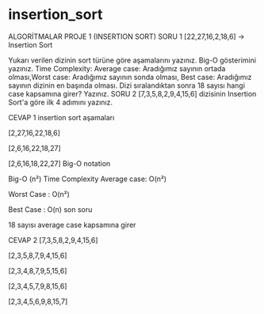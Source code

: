 # insertion_sort
ALGORİTMALAR PROJE 1 (INSERTION SORT)
SORU 1
[22,27,16,2,18,6] -> Insertion Sort

Yukarı verilen dizinin sort türüne göre aşamalarını yazınız.
Big-O gösterimini yazınız.
Time Complexity: Average case: Aradığımız sayının ortada olması,Worst case: Aradığımız sayının sonda olması, Best case: Aradığımız sayının dizinin en başında olması.
Dizi sıralandıktan sonra 18 sayısı hangi case kapsamına girer? Yazınız.
SORU 2
[7,3,5,8,2,9,4,15,6] dizisinin Insertion Sort'a göre ilk 4 adımını yazınız.

CEVAP 1
insertion sort aşamaları

[2,27,16,22,18,6]

[2,6,16,22,18,27]

[2,6,16,18,22,27] Big-O notation

Big-O (n²) Time Complexity Average case: O(n²)

Worst Case : O(n²)

Best Case : O(n) son soru

18 sayısı average case kapsamına girer

CEVAP 2
[7,3,5,8,2,9,4,15,6]

[2,3,5,8,7,9,4,15,6]

[2,3,4,8,7,9,5,15,6]

[2,3,4,5,7,9,8,15,6]

[2,3,4,5,6,9,8,15,7]
